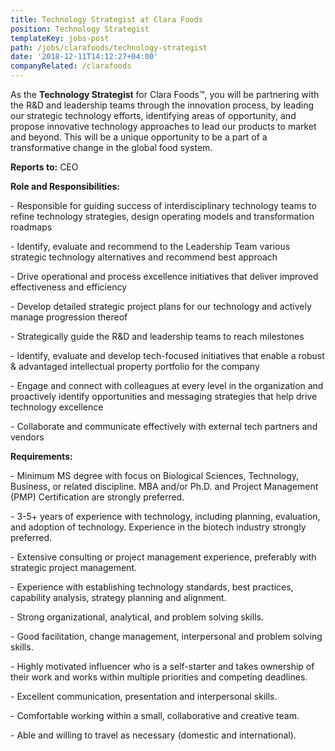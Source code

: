 ```yaml
---
title: Technology Strategist at Clara Foods
position: Technology Strategist
templateKey: jobs-post
path: /jobs/clarafoods/technology-strategist
date: '2018-12-11T14:12:27+04:00'
companyRelated: /clarafoods
---
```

As the **Technology Strategist** for Clara Foods™, you will be partnering with the R&D and leadership teams through the innovation process, by leading our strategic technology efforts, identifying areas of opportunity, and propose innovative technology approaches to lead our products to market and beyond. This will be a unique opportunity to be a part of a transformative change in the global food system.



**Reports to:** CEO



**Role and Responsibilities:**

\- Responsible for guiding success of interdisciplinary technology teams to refine technology strategies, design operating models and transformation roadmaps

\- Identify, evaluate and recommend to the Leadership Team various strategic technology alternatives and recommend best approach

\- Drive operational and process excellence initiatives that deliver improved effectiveness and efficiency

\- Develop detailed strategic project plans for our technology and actively manage progression thereof

\- Strategically guide the R&D and leadership teams to reach milestones

\- Identify, evaluate and develop tech-focused initiatives that enable a robust & advantaged intellectual property portfolio for the company 

\- Engage and connect with colleagues at every level in the organization and proactively identify opportunities and messaging strategies that help drive technology excellence 

\- Collaborate and communicate effectively with external tech partners and vendors



**Requirements:**

\- Minimum MS degree with focus on Biological Sciences, Technology, Business, or related discipline. MBA and/or Ph.D. and Project Management (PMP) Certification are strongly preferred.

\- 3-5+ years of experience with technology, including planning, evaluation, and adoption of technology. Experience in the biotech industry strongly preferred.

\- Extensive consulting or project management experience, preferably with strategic project management.

\- Experience with establishing technology standards, best practices, capability analysis, strategy planning and alignment.

\- Strong organizational, analytical, and problem solving skills.

\- Good facilitation, change management, interpersonal and problem solving skills.

\- Highly motivated influencer who is a self-starter and takes ownership of their work and works within multiple priorities and competing deadlines.

\- Excellent communication, presentation and interpersonal skills.

\- Comfortable working within a small, collaborative and creative team.

\- Able and willing to travel as necessary (domestic and international).
